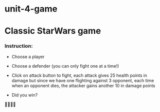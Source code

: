 # unit-4-game
# Classic StarWars game
### Instruction:

* Choose a player
* Choose a defender (you can only fight one at a time!)
* Click on attack button to fight, each attack gives 25 health points in damage but since we have one flighting against 3 opponent, each time when an opponent dies, the attacker gains another 10 in damage points


* Did you win?


:star2::star2::star2::star2:
